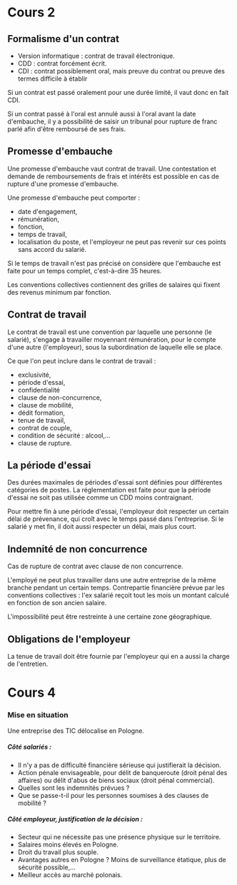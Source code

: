 <!--- pandoc CoursDROIT-TRAV.md -f markdown -t html -s -o CoursDROIT-TRAV.html -->

# Cours 2


## Formalisme d'un contrat

- Version informatique : contrat de travail électronique.
- CDD : contrat forcément écrit.
- CDI : contrat possiblement oral, mais preuve du contrat ou preuve des termes difficile à établir

Si un contrat est passé oralement pour une durée limité, il vaut donc en fait CDI.

Si un contrat passé à l'oral est annulé aussi à l'oral avant la date d'embauche, il y a possibilité de saisir un tribunal pour rupture de franc parlé afin d'être remboursé de ses frais.


## Promesse d'embauche
Une promesse d'embauche vaut contrat de travail.
Une contestation et demande de remboursements de frais et intérêts est possible en cas de rupture d'une promesse d'embauche.

Une promesse d'embauche peut comporter :

- date d'engagement,
- rémunération,
- fonction,
- temps de travail,
- localisation du poste,
et l'employeur ne peut pas revenir sur ces points sans accord du salarié.

Si le temps de travail n'est pas précisé on considère que l'embauche est faite pour un temps complet, c'est-à-dire 35 heures.

Les conventions collectives contiennent des grilles de salaires qui fixent des revenus minimum par fonction.



## Contrat de travail

Le contrat de travail est une convention par laquelle une personne (le salarié), s'engage à travailler moyennant rémunération, pour le compte d'une autre (l'employeur), sous la subordination de laquelle elle se place.

Ce que l'on peut inclure dans le contrat de travail :

- exclusivité,
- période d'essai,
- confidentialité
- clause de non-concurrence,
- clause de mobilité,
- dédit formation,
- tenue de travail,
- contrat de couple,
- condition de sécurité : alcool,...
- clause de rupture.


## La période d'essai

Des durées maximales de périodes d'essai sont définies pour différentes catégories de postes.
La réglementation est faite pour que la période d'essai ne soit pas utilisée comme un CDD moins contraignant.

Pour mettre fin à une période d'essai, l'employeur doit respecter un certain délai de prévenance, qui croît avec le temps passé dans l'entreprise.
Si le salarié y met fin, il doit aussi respecter un délai, mais plus court.


## Indemnité de non concurrence

Cas de rupture de contrat avec clause de non concurrence.

L'employé ne peut plus travailler dans une autre entreprise de la même branche pendant un certain temps.
Contrepartie financière prévue par les conventions collectives : l'ex salarié reçoit tout les mois un montant calculé en fonction de son ancien salaire.

L'impossibilité peut être restreinte à une certaine zone géographique.


## Obligations de l'employeur

La tenue de travail doit être fournie par l'employeur qui en a aussi la charge de l'entretien.


# Cours 4

### Mise en situation
Une entreprise des TIC délocalise en Pologne.

##### Côté salariés :
- Il n'y a pas de difficulté financière sérieuse qui justifierait la décision.
- Action pénale envisageable, pour délit de banqueroute (droit pénal des affaires) ou délit d'abus de biens sociaux (droit pénal commercial).
- Quelles sont les indemnités prévues ?
- Que se passe-t-il pour les personnes soumises à des clauses de mobilité ?

##### Côté employeur, justification de la décision :
- Secteur qui ne nécessite pas une présence physique sur le territoire.
- Salaires moins élevés en Pologne.
- Droit du travail plus souple.
- Avantages autres en Pologne ? Moins de surveillance étatique, plus de sécurité possible,...
- Meilleur accès au marché polonais.